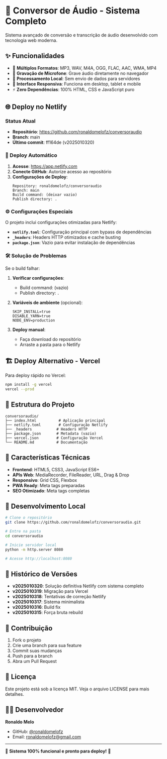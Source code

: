 # 🎵 Conversor de Áudio - Sistema Completo

Sistema avançado de conversão e transcrição de áudio desenvolvido com tecnologia web moderna.

## ✨ Funcionalidades

- 🎵 **Múltiplos Formatos**: MP3, WAV, M4A, OGG, FLAC, AAC, WMA, MP4
- 🎤 **Gravação de Microfone**: Grave áudio diretamente no navegador
- 🔄 **Processamento Local**: Sem envio de dados para servidores
- 📱 **Interface Responsiva**: Funciona em desktop, tablet e mobile
- ⚡ **Zero Dependências**: 100% HTML, CSS e JavaScript puro

## 🌐 Deploy no Netlify

### Status Atual
- **Repositório**: https://github.com/ronaldomelofz/conversoraudio
- **Branch**: main
- **Último commit**: ff164de (v2025010320)

### 🚀 Deploy Automático

1. **Acesse**: https://app.netlify.com
2. **Conecte GitHub**: Autorize acesso ao repositório
3. **Configurações de Deploy**:
   ```
   Repository: ronaldomelofz/conversoraudio
   Branch: main
   Build command: (deixar vazio)
   Publish directory: .
   ```

### ⚙️ Configurações Especiais

O projeto inclui configurações otimizadas para Netlify:

- **`netlify.toml`**: Configuração principal com bypass de dependências
- **`_headers`**: Headers HTTP otimizados e cache busting
- **`package.json`**: Vazio para evitar instalação de dependências

### 🛠️ Solução de Problemas

Se o build falhar:

1. **Verificar configurações**:
   - Build command: (vazio)
   - Publish directory: `.`
   
2. **Variáveis de ambiente** (opcional):
   ```
   SKIP_INSTALL=true
   DISABLE_YARN=true
   NODE_ENV=production
   ```

3. **Deploy manual**:
   - Faça download do repositório
   - Arraste a pasta para o Netlify

## 🏗️ Deploy Alternativo - Vercel

Para deploy rápido no Vercel:

```bash
npm install -g vercel
vercel --prod
```

## 📂 Estrutura do Projeto

```
conversoraudio/
├── index.html          # Aplicação principal
├── netlify.toml        # Configuração Netlify
├── _headers           # Headers HTTP
├── package.json       # Metadata (vazio)
├── vercel.json        # Configuração Vercel
└── README.md          # Documentação
```

## 🎯 Características Técnicas

- **Frontend**: HTML5, CSS3, JavaScript ES6+
- **APIs Web**: MediaRecorder, FileReader, URL, Drag & Drop
- **Responsivo**: Grid CSS, Flexbox
- **PWA Ready**: Meta tags preparadas
- **SEO Otimizado**: Meta tags completas

## 🔧 Desenvolvimento Local

```bash
# Clone o repositório
git clone https://github.com/ronaldomelofz/conversoraudio.git

# Entre na pasta
cd conversoraudio

# Inicie servidor local
python -m http.server 8080

# Acesse http://localhost:8080
```

## 📝 Histórico de Versões

- **v2025010320**: Solução definitiva Netlify com sistema completo
- **v2025010319**: Migração para Vercel
- **v2025010318**: Tentativas de correção Netlify
- **v2025010317**: Sistema minimalista
- **v2025010316**: Build fix
- **v2025010315**: Força bruta rebuild

## 🤝 Contribuição

1. Fork o projeto
2. Crie uma branch para sua feature
3. Commit suas mudanças
4. Push para a branch
5. Abra um Pull Request

## 📄 Licença

Este projeto está sob a licença MIT. Veja o arquivo LICENSE para mais detalhes.

## 👨‍💻 Desenvolvedor

**Ronaldo Melo**
- GitHub: [@ronaldomelofz](https://github.com/ronaldomelofz)
- Email: ronaldomelofz@gmail.com

---

🚀 **Sistema 100% funcional e pronto para deploy!** 🚀 